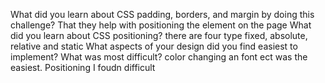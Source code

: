 What did you learn about CSS padding, borders, and margin by doing this challenge?
That they help with positioning the element on the page 
What did you learn about CSS positioning?
there are four type fixed, absolute, relative and static
What aspects of your design did you find easiest to implement? What was most difficult?
color changing an font ect was the easiest. Positioning I foudn difficult 
